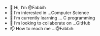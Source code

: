 - 👋 Hi, I’m @Fabbih
- 👀 I’m interested in ...Computer Science
- 🌱 I’m currently learning ... C programming
- 💞️ I’m looking to collaborate on ...GitHub
- 📫 How to reach me ...@Fabbih

<!---
Fabbih/Fabbih is a ✨ special ✨ repository because its `README.md` (this file) appears on your GitHub profile.
You can click the Preview link to take a look at your changes.
--->
